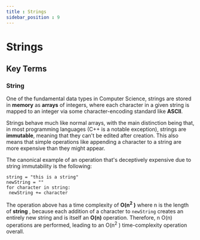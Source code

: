 ```yaml
---
title : Strings
sidebar_position : 9
---
```

# Strings

## Key Terms
### String
One of the fundamental data types in Computer Science, strings are stored in **memory** as **arrays** of integers, where each character in a given
string is mapped to an integer via some character-encoding standard like **ASCII**.

Strings behave much like normal arrays, with the main distinction being that, in most programming languages (C++ is a notable exception),
strings are **immutable**, meaning that they can't be edited after creation. This also means that simple operations like appending a character to
a string are more expensive than they might appear.

The canonical example of an operation that's deceptively expensive due to string immutability is the following:

```
string = "this is a string"
newString = ""
for character in string:
 newString += character
```

The operation above has a time complexity of **O(n<sup>2</sup>
)** where n is the length of **string** , because each addition of a character to `newString`
creates an entirely new string and is itself an **O(n)** operation. Therefore, n O(n) operations are performed, leading to an O(n<sup>2</sup>
) time-complexity
operation overall.